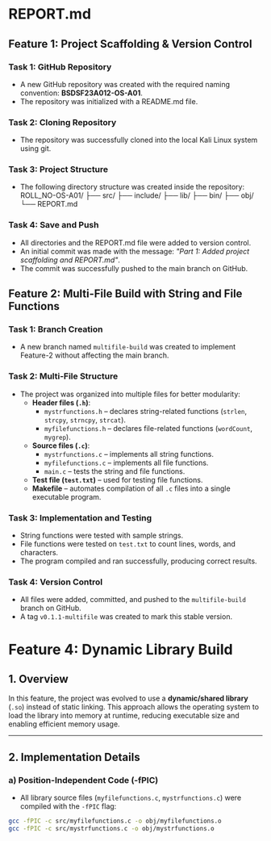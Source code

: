 # REPORT.md

## Feature 1: Project Scaffolding & Version Control

### Task 1: GitHub Repository
- A new GitHub repository was created with the required naming convention: **BSDSF23A012-OS-A01**.
- The repository was initialized with a README.md file.

### Task 2: Cloning Repository
- The repository was successfully cloned into the local Kali Linux system using git.

### Task 3: Project Structure
- The following directory structure was created inside the repository:
ROLL_NO-OS-A01/
├── src/
├── include/
├── lib/
├── bin/
├── obj/
└── REPORT.md

### Task 4: Save and Push
- All directories and the REPORT.md file were added to version control.
- An initial commit was made with the message: *"Part 1: Added project scaffolding and REPORT.md"*.
- The commit was successfully pushed to the main branch on GitHub.

## Feature 2: Multi-File Build with String and File Functions

### Task 1: Branch Creation
- A new branch named `multifile-build` was created to implement Feature-2 without affecting the main branch.

### Task 2: Multi-File Structure
- The project was organized into multiple files for better modularity:
  - **Header files (`.h`)**:
    - `mystrfunctions.h` – declares string-related functions (`strlen`, `strcpy`, `strncpy`, `strcat`).
    - `myfilefunctions.h` – declares file-related functions (`wordCount`, `mygrep`).
  - **Source files (`.c`)**:
    - `mystrfunctions.c` – implements all string functions.
    - `myfilefunctions.c` – implements all file functions.
    - `main.c` – tests the string and file functions.
  - **Test file (`test.txt`)** – used for testing file functions.
  - **Makefile** – automates compilation of all `.c` files into a single executable program.

### Task 3: Implementation and Testing
- String functions were tested with sample strings.  
- File functions were tested on `test.txt` to count lines, words, and characters.  
- The program compiled and ran successfully, producing correct results.

### Task 4: Version Control
- All files were added, committed, and pushed to the `multifile-build` branch on GitHub.  
- A tag `v0.1.1-multifile` was created to mark this stable version.



# Feature 4: Dynamic Library Build

## 1. Overview

In this feature, the project was evolved to use a **dynamic/shared library** (`.so`) instead of static linking. This approach allows the operating system to load the library into memory at runtime, reducing executable size and enabling efficient memory usage.

---

## 2. Implementation Details

### a) Position-Independent Code (-fPIC)

- All library source files (`myfilefunctions.c`, `mystrfunctions.c`) were compiled with the `-fPIC` flag:
  
```bash
gcc -fPIC -c src/myfilefunctions.c -o obj/myfilefunctions.o
gcc -fPIC -c src/mystrfunctions.c -o obj/mystrfunctions.o

